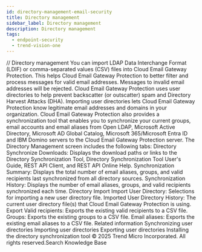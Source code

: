 ```yaml
---
id: directory-management-email-security
title: Directory management
sidebar_label: Directory management
description: Directory management
tags:
  - endpoint-security
  - trend-vision-one
---
```


/*<![CDATA[*/ $('#title').html($('meta[name=map-description]').attr('content')); /*]]>*/ Directory management You can import LDAP Data Interchange Format (LDIF) or comma-separated values (CSV) files into Cloud Email Gateway Protection. This helps Cloud Email Gateway Protection to better filter and process messages for valid email addresses. Messages to invalid email addresses will be rejected. Cloud Email Gateway Protection uses user directories to help prevent backscatter (or outscatter) spam and Directory Harvest Attacks (DHA). Importing user directories lets Cloud Email Gateway Protection know legitimate email addresses and domains in your organization. Cloud Email Gateway Protection also provides a synchronization tool that enables you to synchronize your current groups, email accounts and email aliases from Open LDAP, Microsoft Active Directory, Microsoft AD Global Catalog, Microsoft 365/Microsoft Entra ID and IBM Domino servers to the Cloud Email Gateway Protection server. The Directory Management screen includes the following tabs: Directory Synchronize Downloads: Displays the download paths or links to the Directory Synchronization Tool, Directory Synchronization Tool User's Guide, REST API Client, and REST API Online Help. Synchronization Summary: Displays the total number of email aliases, groups, and valid recipients last synchronized from all directory sources. Synchronization History: Displays the number of email aliases, groups, and valid recipients synchronized each time. Directory Import Import User Directory: Selections for importing a new user directory file. Imported User Directory History: The current user directory file(s) that Cloud Email Gateway Protection is using. Export Valid recipients: Exports the existing valid recipients to a CSV file. Groups: Exports the existing groups to a CSV file. Email aliases: Exports the existing email aliases to a CSV file. Related information Synchronizing user directories Importing user directories Exporting user directories Installing the directory synchronization tool © 2025 Trend Micro Incorporated. All rights reserved.Search Knowledge Base